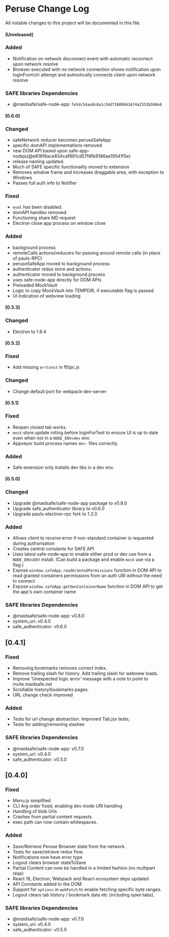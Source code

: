 # Peruse Change Log
All notable changes to this project will be documented in this file.

#### [Unreleased]
### Added
- Notification on network disconnect event with automatic reconnect upon network resolve
- Browser executed with no network connection shows notification upon loginFromUri attempt and autmotically connects client upon network resolve

### SAFE libraries Dependencies
- @maidsafe/safe-node-app: `fe5dc54aa9c8a1c5dd71809b616f4a2353b598e8`

#### [0.6.0]
### Changed
- safeNetwork reducer becomes peruseSafeApp
- specific domAPI implementations removed
- new DOM API based upon safe-app-nodejs(@e818f8ace834caf891cd57f4fb9186ae19541f5e)
- release naming updated.
- Much of SAFE specific functionality moved to extension
- Removes window frame and increases draggable area, with exception to Windows
- Passes full auth info to Notifier

### Fixed
- `eval` has been disabled.
- domAPI handles removed
- Functioning share MD request
- Electron close app process on window close

### Added
- background process
- remoteCalls actions/reducers for passing around remote calls (in place of pauls-RPC)
- peruseSafeApp moved to background process
- authenticator redux store and actions.
- authenticator moved to background process
- uses safe-node-app directly for DOM APIs
- Preloaded MockVault
- Logic to copy MockVault into TEMPDIR, if executable flag is passed
- UI indication of webview loading

#### [0.5.3]
### Changed 
- Electron to 1.8.4

#### [0.5.2]
### Fixed 
- Add missing `errConst` in ff/ipc.js
### Changed
- Change default port for webpack-dev-server

#### [0.5.1]
### Fixed 
- Reopen closed tab works.
- `mock` store update initing before loginForTest to ensure UI is up to date even when not in a `NODE_ENV=dev` env.
- Appveyor build process names `dev-` files correctly.

### Added 
- Safe extension only installs dev libs in a dev env.

#### [0.5.0]
### Changed
- Upgrade @maidsafe/safe-node-app package to v0.8.0
- Upgrade safe_authenticator library to v0.6.0
- Upgrade pauls-electron-rpc fork to 1.2.0

### Added
- Allows client to receive error if non-standard container is requested during authorisation
- Creates central constants for SAFE API
- Uses latest safe-node-app to enable either prod or dev use from a `NODE_ENV=DEV` install. (Can build a package and enable `mock` use via a flag.)
- Expose `window.safeApp.readGrantedPermissions` function in DOM API to read granted containers permissions from an auth URI without the need to connect
- Expose `window.safeApp.getOwnContainerName` function in DOM API to get the app's own container name

### SAFE libraries Dependencies
- @maidsafe/safe-node-app: v0.8.0
- system_uri: v0.4.0
- safe_authenticator: v0.6.0

## [0.4.1]
### Fixed
- Removing bookmarks removes correct index.
- Remove trailing slash for history. Add trailing slash for webview loads.
- Improve 'Unexpected logic error' message with a note to point to invite.maidsafe.net
- Scrollable history/bookmarks pages.
- URL change check improved

### Added
- Tests for url change abstraction. Improved Tab.jsx tests;
- Tests for adding/removing slashes

### SAFE libraries Dependencies
- @maidsafe/safe-node-app: v0.7.0
- system_uri: v0.4.0
- safe_authenticator: v0.5.0

## [0.4.0]
### Fixed
- Menu.js simplified
- CLI Arg order fixed, enabling dev mode URI handling
- Handling of blob Urls
- Crashes from partial content requests.
- exec path can now contain whitespaces.

### Added
- Save/Retrieve Peruse Browser state from the network.
- Tests for save/retrieve redux flow.
- Notifications now have error type
- Logout clears browser stateToSave
- Partial Content can now be handled in a limited fashion (no multipart reqs)
- React 16, Electron, Webpack and React-ecosystem deps updated
- API Constants added to the DOM.
- Support for `options` in `webFetch` to enable fetching specific byte ranges.
- Logout clears tab history / bookmark data etc (including open tabs).

### SAFE libraries Dependencies
- @maidsafe/safe-node-app: v0.7.0
- system_uri: v0.4.0
- safe_authenticator: v0.5.0

